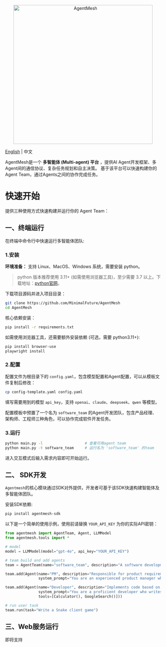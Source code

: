 <p align="center"><img src= "https://github.com/user-attachments/assets/743bb0da-3070-4e89-b744-e7b3ab886fe8" alt="AgentMesh" width="450" /></p>


<a href="/README.md">English</a> | 中文

AgentMesh是一个 **多智能体 (Multi-agent) 平台** ，提供AI Agent开发框架、多Agent间的通信协议、复杂任务规划和自主决策。
基于该平台可以快速构建你的Agent Team，通过Agents之间的协作完成任务。

# 快速开始

提供三种使用方式快速构建并运行你的 Agent Team：

## 一、终端运行

在终端中命令行中快速运行多智能体团队:

### 1.安装

**环境准备：** 支持 Linux、MacOS、Windows 系统，需要安装 python。

> python 版本推荐使用 3.11+ (如需使用浏览器工具)，至少需要 3.7
> 以上。下载地址：[python官网](https://www.python.org/downloads/)。

下载项目源码并进入项目目录：

```bash
git clone https://github.com/MinimalFuture/AgentMesh
cd AgentMesh
```

核心依赖安装：

```bash
pip install -r requirements.txt
```

如需使用浏览器工具，还需要额外安装依赖 (可选，需要 python3.11+):

```bash
pip install browser-use
playwright install
```

### 2.配置

配置文件为根目录下的 `config.yaml`，包含模型配置和Agent配置，可以从模板文件复制后修改：

```bash
cp config-template.yaml config.yaml
```

填写需要用到的模型 `api_key`，支持 `openai`、`claude`、`deepseek`、`qwen` 等模型。

配置模板中预置了一个名为 `software_team` 的Agent开发团队，包含产品经理、架构师、工程师三种角色，可以协作完成软件开发任务。

### 3.运行

```bash
python main.py -l                   # 查看可用agent team                 
python main.py -t software_team     # 运行名为 'software_team' 的team
```

进入交互模式后输入需求内容即可开始运行。

## 二、 SDK开发

`Agentmesh`的核心模块通过SDK对外提供，开发者可基于该SDK快速构建智能体及多智能体团队。

安装SDK依赖:

```bash
pip install agentmesh-sdk
```

以下是一个简单的使用示例，使用前请替换 `YOUR_API_KEY` 为你的实际API密钥：

```python
from agentmesh import AgentTeam, Agent, LLMModel
from agentmesh.tools import *

# model
model = LLMModel(model="gpt-4o", api_key="YOUR_API_KEY")

# team build and add agents
team = AgentTeam(name="software_team", description="A software development team", model=model)

team.add(Agent(name="PM", description="Responsible for product requirements and documentation",
               system_prompt="You are an experienced product manager who creates clear and comprehensive PRDs"))

team.add(Agent(name="Developer", description="Implements code based on PRD and architecture design", model=model,
               system_prompt="You are a proficient developer who writes clean, efficient, and maintainable code. Follow the PRD requirements and architecture guidelines precisely",
               tools=[Calculator(), GoogleSearch()]))

# run user task
team.run(task="Write a Snake client game")
```

## 三、Web服务运行

即将支持
